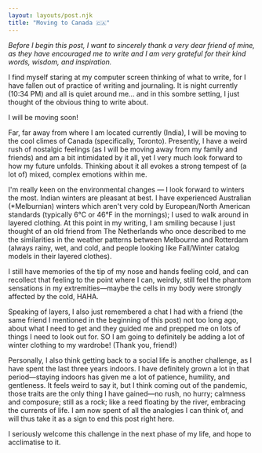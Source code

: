 ```yaml
---
layout: layouts/post.njk
title: "Moving to Canada 🇨🇦"
---
```

_Before I begin this post, I want to sincerely thank a very dear friend of mine, as they have encouraged me to write and I am very grateful for their kind words, wisdom, and inspiration._

I find myself staring at my computer screen thinking of what to write, for I have fallen out of practice of writing and journaling. It is night currently (10:34 PM) and all is quiet around me... and in this sombre setting, I just thought of the obvious thing to write about.

I will be moving soon!

Far, far away from where I am located currently (India), I will be moving to the cool climes of Canada (specifically, Toronto). Presently, I have a weird rush of nostalgic feelings (as I will be moving away from my family and friends) and am a bit intimidated by it all, yet I very much look forward to how my future unfolds. Thinking about it all evokes a strong tempest of (a lot of) mixed, complex emotions within me.

I'm really keen on the environmental changes — I look forward to winters the most. Indian winters are pleasant at best. I have experienced Australian (*Melburnian) winters which aren't very cold by European/North American standards (typically 6°C or 46°F in the mornings); I used to walk around in layered clothing. At this point in my writing, I am smiling because I just thought of an old friend from The Netherlands who once described to me the similarities in the weather patterns between Melbourne and Rotterdam (always rainy, wet, and cold, and people looking like Fall/Winter catalog models in their layered clothes). 

I still have memories of the tip of my nose and hands feeling cold, and can recollect that feeling to the point where I can, weirdly, still feel the phantom sensations in my extremities—maybe the cells in my body were strongly affected by the cold, HAHA. 

Speaking of layers, I also just remembered a chat I had with a friend (the same friend I mentioned in the beginning of this post) not too long ago, about what I need to get and they guided me and prepped me on lots of things I need to look out for. SO I am going to definitely be adding a lot of winter clothing to my wardrobe! (Thank you, friend!)

Personally, I also think getting back to a social life is another challenge, as I have spent the last three years indoors. I have definitely grown a lot in that period—staying indoors has given me a lot of patience, humility, and gentleness. It feels weird to say it, but I think coming out of the pandemic, those traits are the only thing I have gained—no rush, no hurry; calmness and composure; still as a rock; like a reed floating by the river, embracing the currents of life. I am now spent of all the analogies I can think of, and will thus take it as a sign to end this post right here.

I seriously welcome this challenge in the next phase of my life, and hope to acclimatise to it. 
